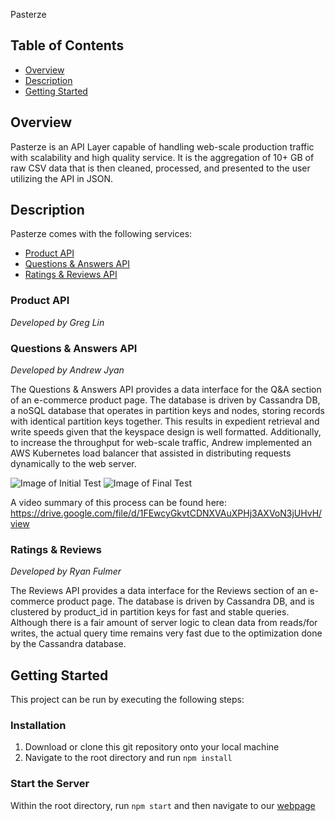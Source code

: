 Pasterze <!-- omit in TOC -->

## Table of Contents

- [Overview](#overview)
- [Description](#description)
- [Getting Started](#getting-started)


## Overview

Pasterze is an API Layer capable of handling web-scale production traffic with scalability and high quality service.
It is the aggregation of 10+ GB of raw CSV data that is then cleaned, processed, and presented to the user utilizing the API in JSON.

## Description

Pasterze comes with the following services:

- [Product API](#product-api)
- [Questions & Answers API](#questions-&-answers-api)
- [Ratings & Reviews API](#ratings-&-reviews-API)

<!-- omit in TOC -->

### Product API

_Developed by Greg Lin_



<!-- omit in TOC -->

### Questions & Answers API

_Developed by Andrew Jyan_

The Questions & Answers API provides a data interface for the Q&A section of an e-commerce product page. The database is driven by 
Cassandra DB, a noSQL database that operates in partition keys and nodes, storing records with identical partition keys together. 
This results in expedient retrieval and write speeds given that the keyspace design is well formatted. Additionally, to increase the 
throughput for web-scale traffic, Andrew implemented an AWS Kubernetes load balancer that assisted in distributing requests dynamically
to the web server. 

![Image of Initial Test](https://ibb.co/NjkNBMK)
![Image of Final Test](https://ibb.co/YtckK8b)

A video summary of this process can be found here: https://drive.google.com/file/d/1FEwcyGkvtCDNXVAuXPHj3AXVoN3jUHvH/view

<!-- omit in TOC -->

### Ratings & Reviews

_Developed by Ryan Fulmer_

The Reviews API provides a data interface for the Reviews section of an e-commerce product page. The database is driven by 
Cassandra DB, and is clustered by product_id in partition keys for fast and stable queries. 
Although there is a fair amount of server logic to clean data from reads/for writes, the actual query time remains very fast due to the optimization done by the Cassandra database. 

## Getting Started

This project can be run by executing the following steps:

### Installation <!-- omit in the TOC -->

1. Download or clone this git repository onto your local machine
2. Navigate to the root directory and run `npm install`

### Start the Server <!-- omit in TOC -->

Within the root directory, run `npm start` and then navigate to our [webpage](http://localhost:3000)




